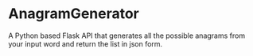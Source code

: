 # AnagramGenerator
A Python based Flask API that generates all the possible anagrams from your input word and return the list in json form.